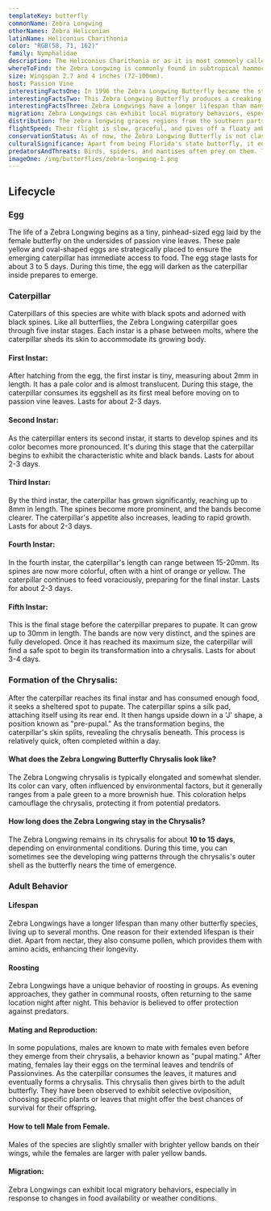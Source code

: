 ```yaml
---
templateKey: butterfly
commonName: Zebra Longwing
otherNames: Zebra Heliconian
latinName: Heliconius Charithonia
color: "RGB(58, 71, 162)"
family: Nymphalidae
description: The Heliconius Charithonia or as it is most commonly called the Zebra Longwing is a neotropical butterfly known for its black elongated wings with striking yellow stripes. The underside of the wings has a similar pattern but is paler in color and features several small red spots near its narrow body.
whereToFind: the Zebra Longwing is commonly found in subtropical hammocks, forest margins, shrubby thickets, and adjacent open areas. It's also a regular sight in many butterfly gardens, suburban yards, and parks.
size: Wingspan 2.7 and 4 inches (72-100mm).
host: Passion Vine
interestingFactsOne: In 1996 the Zebra Longwing Butterfly became the state butterfly of Florida.
interestingFactsTwo: This Zebra Longwing Butterfly produces a creaking sound if disturbed by wiggling its body.
interestingFactsThree: Zebra Longwings have a longer lifespan than many other butterfly species, living up to several months. One reason for their extended lifespan is their diet. Apart from nectar, they also consume pollen, which provides them with amino acids, enhancing their longevity.
migration: Zebra Longwings can exhibit local migratory behaviors, especially in response to changes in food availability or weather conditions.
distribution: The zebra longwing graces regions from the southern parts of the United States down to Central America.
flightSpeed: Their flight is slow, graceful, and gives off a floaty ambiance.
conservationStatus: As of now, the Zebra Longwing Butterfly is not classified as endangered or threatened.
culturalSignificance: Apart from being Florida's state butterfly, it enjoys celebration in various butterfly festivals and educational sessions.
predatorsAndThreats: Birds, spiders, and mantises often prey on them. The striking black and white pattern of the Zebra Longwing serves as a warning to potential predators. They are unpalatable due to toxins they accumulate from their larval host plants, the passion vines.
imageOne: /img/butterflies/zebra-longwing-1.png
---
```

## Lifecycle

### Egg
The life of a Zebra Longwing begins as a tiny, pinhead-sized egg laid by the female butterfly on the undersides of passion vine leaves. These pale yellow and oval-shaped eggs are strategically placed to ensure the emerging caterpillar has immediate access to food.
The egg stage lasts for about 3 to 5 days. During this time, the egg will darken as the caterpillar inside prepares to emerge.

### Caterpillar
Caterpillars of this species are white with black spots and adorned with black spines. Like all butterflies, the Zebra Longwing caterpillar goes through five instar stages. Each instar is a phase between molts, where the caterpillar sheds its skin to accommodate its growing body.

#### First Instar:
After hatching from the egg, the first instar is tiny, measuring about 2mm in length. It has a pale color and is almost translucent. During this stage, the caterpillar consumes its eggshell as its first meal before moving on to passion vine leaves. Lasts for about 2-3 days.

#### Second Instar:
As the caterpillar enters its second instar, it starts to develop spines and its color becomes more pronounced. It's during this stage that the caterpillar begins to exhibit the characteristic white and black bands. Lasts for about 2-3 days.

#### Third Instar:
By the third instar, the caterpillar has grown significantly, reaching up to 8mm in length. The spines become more prominent, and the bands become clearer. The caterpillar's appetite also increases, leading to rapid growth. Lasts for about 2-3 days.

#### Fourth Instar:
In the fourth instar, the caterpillar's length can range between 15-20mm. Its spines are now more colorful, often with a hint of orange or yellow. The caterpillar continues to feed voraciously, preparing for the final instar. Lasts for about 2-3 days.

#### Fifth Instar:
This is the final stage before the caterpillar prepares to pupate. It can grow up to 30mm in length. The bands are now very distinct, and the spines are fully developed. Once it has reached its maximum size, the caterpillar will find a safe spot to begin its transformation into a chrysalis. Lasts for about 3-4 days.

### Formation of the Chrysalis:
After the caterpillar reaches its final instar and has consumed enough food, it seeks a sheltered spot to pupate. The caterpillar spins a silk pad, attaching itself using its rear end. It then hangs upside down in a 'J' shape, a position known as "pre-pupal."
As the transformation begins, the caterpillar's skin splits, revealing the chrysalis beneath. This process is relatively quick, often completed within a day.

#### What does the Zebra Longwing Butterfly Chrysalis look like?
The Zebra Longwing chrysalis is typically elongated and somewhat slender. Its color can vary, often influenced by environmental factors, but it generally ranges from a pale green to a more brownish hue. This coloration helps camouflage the chrysalis, protecting it from potential predators.

#### How long does the Zebra Longwing stay in the Chrysalis?
The Zebra Longwing remains in its chrysalis for about **10 to 15 days**, depending on environmental conditions. During this time, you can sometimes see the developing wing patterns through the chrysalis's outer shell as the butterfly nears the time of emergence.

### Adult Behavior

#### Lifespan
Zebra Longwings have a longer lifespan than many other butterfly species, living up to several months. One reason for their extended lifespan is their diet. Apart from nectar, they also consume pollen, which provides them with amino acids, enhancing their longevity.

#### Roosting
Zebra Longwings have a unique behavior of roosting in groups. As evening approaches, they gather in communal roosts, often returning to the same location night after night. This behavior is believed to offer protection against predators.

#### Mating and Reproduction:
In some populations, males are known to mate with females even before they emerge from their chrysalis, a behavior known as "pupal mating."
After mating, females lay their eggs on the terminal leaves and tendrils of Passionvines. As the caterpillar consumes the leaves, it matures and eventually forms a chrysalis. This chrysalis then gives birth to the adult butterfly. They have been observed to exhibit selective oviposition, choosing specific plants or leaves that might offer the best chances of survival for their offspring.

#### How to tell Male from Female.
Males of the species are slightly smaller with brighter yellow bands on their wings, while the females are larger with paler yellow bands.

#### Migration:
Zebra Longwings can exhibit local migratory behaviors, especially in response to changes in food availability or weather conditions.
